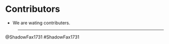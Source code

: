 # Contributors
- We are wating contributers.

> ----------------------------

@ShadowFax1731
#ShadowFax1731
